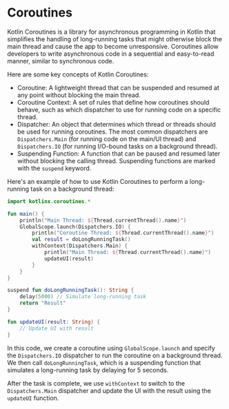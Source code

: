 # Coroutines

Kotlin Coroutines is a library for asynchronous programming in Kotlin that simplifies the handling of long-running tasks that might otherwise block the main thread and cause the app to become unresponsive. Coroutines allow developers to write asynchronous code in a sequential and easy-to-read manner, similar to synchronous code.

Here are some key concepts of Kotlin Coroutines:

- Coroutine: A lightweight thread that can be suspended and resumed at any point without blocking the main thread.
- Coroutine Context: A set of rules that define how coroutines should behave, such as which dispatcher to use for running code on a specific thread.
- Dispatcher: An object that determines which thread or threads should be used for running coroutines. The most common dispatchers are `Dispatchers.Main` (for running code on the main/UI thread) and `Dispatchers.IO` (for running I/O-bound tasks on a background thread).
- Suspending Function: A function that can be paused and resumed later without blocking the calling thread. Suspending functions are marked with the `suspend` keyword.

Here's an example of how to use Kotlin Coroutines to perform a long-running task on a background thread:

```kotlin
import kotlinx.coroutines.*

fun main() {
    println("Main Thread: ${Thread.currentThread().name}")
    GlobalScope.launch(Dispatchers.IO) {
        println("Coroutine Thread: ${Thread.currentThread().name}")
        val result = doLongRunningTask()
        withContext(Dispatchers.Main) {
            println("Main Thread: ${Thread.currentThread().name}")
            updateUI(result)
        }
    }
}

suspend fun doLongRunningTask(): String {
    delay(5000) // Simulate long-running task
    return "Result"
}

fun updateUI(result: String) {
    // Update UI with result
}
```

In this code, we create a coroutine using `GlobalScope.launch` and specify the `Dispatchers.IO` dispatcher to run the coroutine on a background thread. We then call `doLongRunningTask`, which is a suspending function that simulates a long-running task by delaying for 5 seconds.

After the task is complete, we use `withContext` to switch to the `Dispatchers.Main` dispatcher and update the UI with the result using the `updateUI` function.
